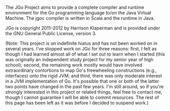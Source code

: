 The JGo Project aims to provide a complete compiler and runtime environment for the Go programming language to/on the Java Virtual Machine. The jgoc compiler is written in Scala and the runtime in Java.

JGo is copyright 2011–2012 by Harrison Klaperman and is provided under the GNU General Public License, version 3.

(Note: This project is on indefinite hiatus and has not been worked on in several years. I've stopped work on JGo for three reasons: first, I felt as though I had learned almost all of what I set out to learn when I started (this was originally an independent study project for my senior year of high school); second, the remaining work mostly would have involved extraordinary contortions to map Go's freewheeling constructions (e.g., interfaces) onto the rigid JVM; and third, there was only moderate interest in a JVM implementation of Go. It's possible that one or both of the latter two points have changed in the past few years. I'm still around, so if you're strongly interested in this project or related things, feel free to contact me, though I cannot guarantee I will be able to commit resources. The rest of this page has been left as it was before I decided to suspend work.)
